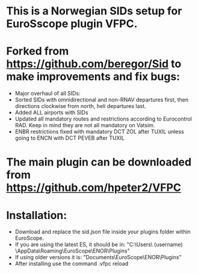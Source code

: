 # This is a Norwegian SIDs setup for EuroSscope plugin VFPC.
# Forked from https://github.com/beregor/Sid to make improvements and fix bugs:
- Major overhaul of all SIDs:
- Sorted SIDs with omnidirectional and non-RNAV departures first, then directions clockwise from north, heli departures last.
- Added ALL airports with SIDs
- Updated all mandatory routes and restrictions according to Eurocontrol RAD. Keep in mind they are not all mandatory on Vatsim.
- ENBR restrictions fixed with mandatory DCT ZOL after TUXIL unless going to ENCN with DCT PEVEB after TUXIL
# The main plugin can be downloaded from https://github.com/hpeter2/VFPC
# Installation:
- Download and replace the sid.json file inside your plugins folder within EuroScope.
- If you are using the latest ES, it should be in: "C:\Users\ (username) \AppData\Roaming\EuroScope\ENOR\Plugins"
- If using older versions it is: "Documents\EuroScope\ENOR\Plugins"
- After installing use the command .vfpc reload
